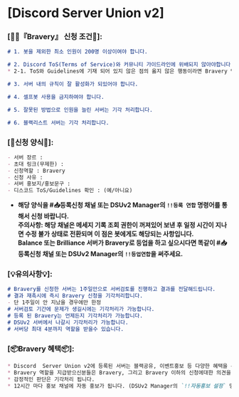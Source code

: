 # [Discord Server Union v2] 

### [:small_orange_diamond:💡『Bravery』 신청 조건:small_orange_diamond:]:
```markdown
# 1. 봇을 제외한 최소 인원이 200명 이상이여야 합니다.

# 2. Discord ToS(Terms of Service)와 커뮤니티 가이드라인에 위배되지 않아야합니다.
* 2-1. ToS와 Guidelines에 기재 되어 있지 않은 점의 옳지 않은 행동이라면 Bravery 역할을 지닌 분들과 회의 후 처리합니다.

# 3. 서버 내의 규칙이 잘 활성화가 되있어야 합니다.

# 4. 셀프봇 사용을 금지하여야 합니다.

# 5. 잘못된 방법으로 인원을 늘린 서버는 기각 처리합니다.

# 6. 블랙리스트 서버는 기각 처리합니다.
```

### [:incoming_envelope:신청 양식:incoming_envelope:]:
```markdown
- 서버 장르 : 
- 초대 링크(무제한) : 
- 신청역할 : Bravery
- 신청 사유 : 
- 서버 홍보지/홍보문구 : 
- 디스코드 ToS/Guidelines 확인 : (예/아니요)
```

- **해당 양식을 #📥등록신청 채널 또는 DSUv2 Manager의 `!!등록 연합` 명령어를 통해서 신청 바랍니다.**\
  **주의사항: 해당 채널은 메세지 기록 조회 권한이 꺼져있어 보낸 후 일정 시간이 지나면 수정 불가 상태로 전환되며 이 점은 봇에게도 해당되는 사항입니다.**\
  **Balance 또는 Brilliance 서버가 Bravery로 등업을 하고 싶으시다면 똑같이 #📥등록신청 채널 또는 DSUv2 Manager의 `!!등업연합`을 써주세요.**


### [:bulb:유의사항:bulb:]:
```markdown
# Bravery를 신청한 서버는 1주일안으로 서버검토를 진행하고 결과를 전달해드립니다.
# 결과 재촉시에 즉시 Bravery 신청을 기각처리합니다.
- 단 1주일이 안 지났을 경우에만 한정
# 서버검토 기간에 문제가 생길시에는 기각처리가 가능합니다.
# 등록 된 Bravery는 언제든지 기각처리가 가능합니다.
# DSUv2 서버에서 나갈시 기각처리가 가능합니다.
# 서버당 최대 4분까지 역할을 받을수 있습니다.
```

### [:package:Bravery 혜택:package:]:
```markdown
* Discord  Server Union v2에 등록된 서버는 블랙공유, 이벤트홍보 등 다양한 혜택을 누릴수있습니다.
* Bravery 역할을 지급받으신분들은 Bravery, 그리고 Bravery 이하의 신청에대한 의견을 제시할수있습니다. 
* 감정적인 판단은 기각처리 됩니다.
* 12시간 마다 홍보 채널에 자동 홍보가 됩니다. (DSUv2 Manager의 `!!자동홍보 설정` 명령어를 통해서 설정 필요)
```
